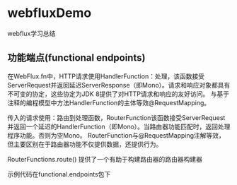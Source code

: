 # webfluxDemo
webflux学习总结

## 功能端点(functional endpoints)
在WebFlux.fn中，HTTP请求使用HandlerFunction：处理，该函数接受 ServerRequest并返回延迟ServerResponse（即Mono<ServerResponse>）。请求和响应对象都具有不可变的协定，这些协定为JDK 8提供了对HTTP请求和响应的友好访问。 与基于注释的编程模型中方法HandlerFunction的主体等效@RequestMapping。

传入的请求使用：路由到处理函数，RouterFunction该函数接受ServerRequest并返回一个延迟的HandlerFunction（即Mono<HandlerFunction>）。当路由器功能匹配时，返回处理程序功能。否则为空Mono。 RouterFunction与@RequestMapping注解等效，但主要区别在于路由器功能不仅提供数据，还提供行为。

RouterFunctions.route() 提供了一个有助于构建路由器的路由器构建器

示例代码在functional.endpoints包下

